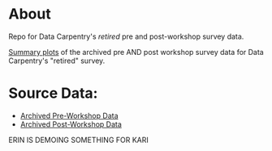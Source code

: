 # About
Repo for Data Carpentry's *retired* pre and post-workshop survey data.

[Summary plots](https://carpentries.github.io/assessment/data-carpentry/pre-and-post/archived-survey-analysis/archived_survey_report.html) of the archived pre AND post workshop survey data for Data Carpentry's "retired" survey.

# Source Data:
* [Archived Pre-Workshop Data](https://raw.githubusercontent.com/carpentries/assessment/master/data-carpentry/pre-and-post/archived-survey-analysis/data/clean_presurvey.csv)
* [Archived Post-Workshop Data](https://raw.githubusercontent.com/carpentries/assessment/master/data-carpentry/pre-and-post/archived-survey-analysis/data/clean_postsurvey.csv)


ERIN IS DEMOING SOMETHING FOR KARI
